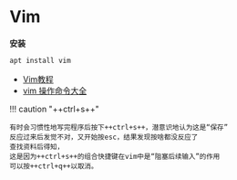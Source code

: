 # Vim

**安装**

```bash
apt install vim
```

- [Vim教程](https://www.runoob.com/linux/linux-vim.html)
- [vim 操作命令大全](https://blog.csdn.net/weixin_37657720/article/details/80645991)

!!! caution "++ctrl+s++"

    有时会习惯性地写完程序后按下++ctrl+s++，潜意识地认为这是“保存”
    反应过来后发觉不对，又开始按esc，结果发现按啥都没反应了
    查找资料后得知，
    这是因为++ctrl+s++的组合快捷键在vim中是“阻塞后续输入”的作用
    可以按++ctrl+q++以取消。

